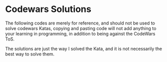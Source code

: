 # Codewars Solutions

The following codes are merely for reference, and should not be used to solve codewars Katas, copying and pasting code will not add anything to your learning in programming, in addition to being against the CodeWars ToS.

The solutions are just the way I solved the Kata, and it is not necessarily the best way to solve them.
